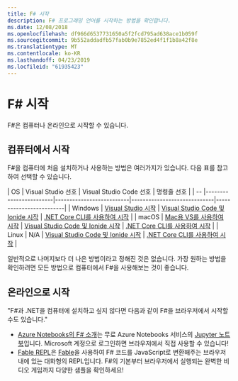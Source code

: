 ```yaml
---
title: F# 시작
description: F# 프로그래밍 언어를 시작하는 방법을 확인합니다.
ms.date: 12/08/2018
ms.openlocfilehash: df966d6537731650a5f2fcd795ad638ace1b059f
ms.sourcegitcommit: 9b552addadfb57fab0b9e7852ed4f1f1b8a42f8e
ms.translationtype: MT
ms.contentlocale: ko-KR
ms.lasthandoff: 04/23/2019
ms.locfileid: "61935423"
---
```

# <a name="get-started-with-f"></a>F\# 시작

F#은 컴퓨터나 온라인으로 시작할 수 있습니다.

## <a name="get-started-on-your-machine"></a>컴퓨터에서 시작

F#을 컴퓨터에 처음 설치하거나 사용하는 방법은 여러가지가 있습니다.  다음 표를 참고하여 선택할 수 있습니다.

| OS | Visual Studio 선호 | Visual Studio Code 선호 | 명령줄 선호 |
| -- |------------------------|--------------------------|-----------------------------|-------------------------|
| Windows | [Visual Studio 시작](get-started-visual-studio.md) | [Visual Studio Code 및 Ionide 시작](get-started-vscode.md) | [.NET Core CLI를 사용하여 시작](get-started-command-line.md) |
| macOS | [Mac용 VS를 사용하여 시작](get-started-with-visual-studio-for-mac.md) | [Visual Studio Code 및 Ionide 시작](get-started-vscode.md) | [.NET Core CLI를 사용하여 시작](get-started-command-line.md) |
| Linux | N/A | [Visual Studio Code 및 Ionide 시작](get-started-vscode.md) | [.NET Core CLI를 사용하여 시작](get-started-command-line.md) |

일반적으로 나머지보다 더 나은 방법이라고 정해진 것은 없습니다. 가장 원하는 방법을 확인하려면 모든 방법으로 컴퓨터에서 F#을 사용해보는 것이 좋습니다.

## <a name="get-started-online"></a>온라인으로 시작

"F#과 .NET을 컴퓨터에 설치하고 싶지 않다면 다음과 같이 F#을 브라우저에서 시작할 수도 있습니다."

* [Azure Notebooks의 F# 소개](https://notebooks.azure.com/Microsoft/projects/2018-Intro-FSharp/html/Introduction%20to%20FSharp.ipynb)는 무료 Azure Notebooks 서비스의 [Jupyter 노트북](https://jupyter.org/)입니다. Microsoft 계정으로 로그인하면 브라우저에서 직접 사용할 수 있습니다!
* [Fable REPL](https://fable.io/repl/)은 [Fable](https://fable.io/)을 사용하여 F# 코드를 JavaScript로 변환해주는 브라우저 내에 있는 대화형의 REPL입니다. F#의 기본부터 브라우저에서 실행되는 완벽한 비디오 게임까지 다양한 샘플을 확인하세요!
